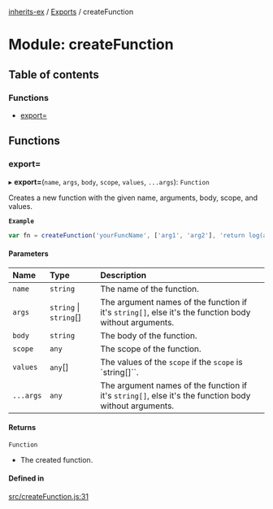 [inherits-ex](../README.md) / [Exports](../modules.md) / createFunction

# Module: createFunction

## Table of contents

### Functions

- [export&#x3D;](createFunction.md#export&#x3D;)

## Functions

### export&#x3D;

▸ **export=**(`name`, `args`, `body`, `scope`, `values`, `...args`): `Function`

Creates a new function with the given name, arguments, body, scope, and values.

**`Example`**

```ts
var fn = createFunction('yourFuncName', ['arg1', 'arg2'], 'return log(arg1+arg2);', {log:console.log.bind(console)});
```

#### Parameters

| Name | Type | Description |
| :------ | :------ | :------ |
| `name` | `string` | The name of the function. |
| `args` | `string` \| `string`[] | The argument names of the function if it's `string[]`, else it's the function body without arguments. |
| `body` | `string` | The body of the function. |
| `scope` | `any` | The scope of the function. |
| `values` | `any`[] | The values of the `scope` if the `scope` is `string[]``. |
| `...args` | `any` | The argument names of the function if it's `string[]`, else it's the function body without arguments. |

#### Returns

`Function`

- The created function.

#### Defined in

[src/createFunction.js:31](https://github.com/snowyu/inherits-ex.js/blob/5eb21fd/src/createFunction.js#L31)
